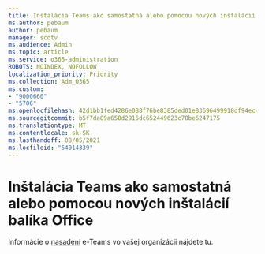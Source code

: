 ```yaml
---
title: Inštalácia Teams ako samostatná alebo pomocou nových inštalácií balíka Office
ms.author: pebaum
author: pebaum
manager: scotv
ms.audience: Admin
ms.topic: article
ms.service: o365-administration
ROBOTS: NOINDEX, NOFOLLOW
localization_priority: Priority
ms.collection: Adm_O365
ms.custom:
- "9000660"
- "5706"
ms.openlocfilehash: 42d1bb1fed4286e088f76be8385ded01e83696499918df94ec438ae84fbede7c
ms.sourcegitcommit: b5f7da89a650d2915dc652449623c78be6247175
ms.translationtype: MT
ms.contentlocale: sk-SK
ms.lasthandoff: 08/05/2021
ms.locfileid: "54014339"
---
```

# <a name="install-teams-as-standalone-or-with-new-office-installs"></a>Inštalácia Teams ako samostatná alebo pomocou nových inštalácií balíka Office

Informácie o [nasadení](https://docs.microsoft.com/alchemyinsights/installing-teams-as-standalone-or-with-new-existing-office-installs) e-Teams vo vašej organizácii nájdete tu.
